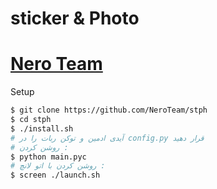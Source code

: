 # sticker & Photo


# [Nero Team](http://telegram.me/NeroTeam)

Setup
```bash
$ git clone https://github.com/NeroTeam/stph
$ cd stph
$ ./install.sh
# آیدی ادمین و توکن ربات را در config.py قرار دهید
# روشن کردن :
$ python main.pyc
# روشن کردن با اتو لانچ :
$ screen ./launch.sh
```